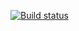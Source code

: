 [![Build status](https://ci.appveyor.com/api/projects/status/5bu2bldqssgfa1t7/branch/main?svg=true)](https://ci.appveyor.com/project/Helena1199/selenium/branch/main)